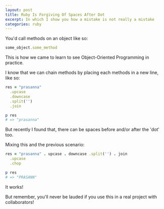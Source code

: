 ```yaml
---
layout: post
title: Ruby Is Forgiving Of Spaces After Dot
excerpt: In which I show you how a mistake is not really a mistake
categories: ruby
---
```


You'd call methods on an object like so:

```rb
some_object.some_method
```


This is how we came to learn to see Object-Oriented Programming in practice.

I know that we can chain methods by placing each methods in a new line, like so:

```rb
res = "prasanna"
  .upcase
  .downcase
  .split('')
  .join

p res
# => "prasanna"
```

But recently I found that, there can be spaces before and/or after the 'dot' too.

Mixing this and the previous scenario:

```rb
res = "prasanna" . upcase . downcase .split('') . join
  .upcase
  .chop

p res
# => "PRASANN"
```

It works!

But remember, you'll never be lauded if you use this in a real project with collaborators!

